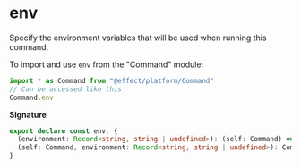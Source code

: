# env

Specify the environment variables that will be used when running this command.

To import and use `env` from the "Command" module:

```ts
import * as Command from "@effect/platform/Command"
// Can be accessed like this
Command.env
```

**Signature**

```ts
export declare const env: {
  (environment: Record<string, string | undefined>): (self: Command) => Command
  (self: Command, environment: Record<string, string | undefined>): Command
}
```
